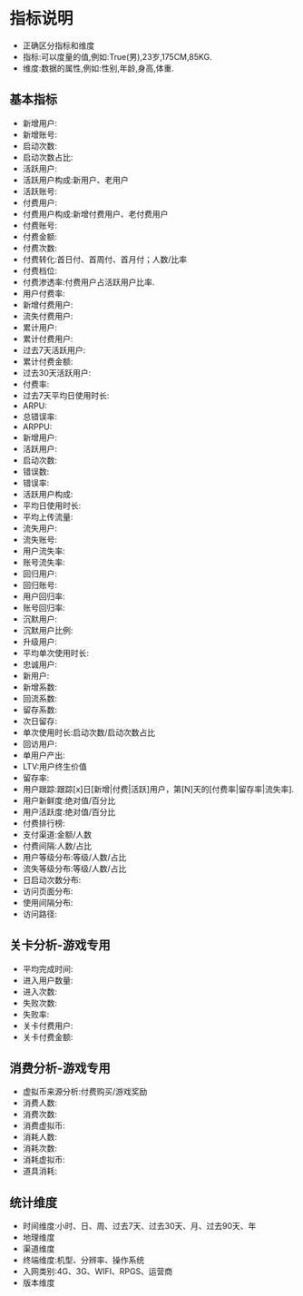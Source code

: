
# 指标说明
- 正确区分指标和维度
- 指标:可以度量的值,例如:True(男),23岁,175CM,85KG.
- 维度:数据的属性,例如:性别,年龄,身高,体重.

## 基本指标
- 新增用户:
- 新增账号:
- 启动次数:
- 启动次数占比:
- 活跃用户:
- 活跃用户构成:新用户、老用户
- 活跃账号:
- 付费用户:
- 付费用户构成:新增付费用户、老付费用户
- 付费账号:
- 付费金额:
- 付费次数:
- 付费转化:首日付、首周付、首月付；人数/比率
- 付费档位:
- 付费渗透率:付费用户占活跃用户比率.
- 用户付费率:
- 新增付费用户:
- 流失付费用户:
- 累计用户:
- 累计付费用户:
- 过去7天活跃用户:
- 累计付费金额:
- 过去30天活跃用户:
- 付费率:
- 过去7天平均日使用时长:
- ARPU:
- 总错误率:
- ARPPU:
- 新增用户:
- 活跃用户:
- 启动次数:
- 错误数:
- 错误率:
- 活跃用户构成:
- 平均日使用时长:
- 平均上传流量:
- 流失用户:
- 流失账号:
- 用户流失率:
- 账号流失率:
- 回归用户:
- 回归账号:
- 用户回归率:
- 账号回归率:
- 沉默用户:
- 沉默用户比例:
- 升级用户:
- 平均单次使用时长:
- 忠诚用户:
- 新用户:
- 新增系数:
- 回流系数:
- 留存系数:
- 次日留存:
- 单次使用时长:启动次数/启动次数占比
- 回访用户:
- 单用户产出:
- LTV:用户终生价值
- 留存率:
- 用户跟踪:跟踪[x]日[新增|付费|活跃]用户，第[N]天的[付费率|留存率|流失率].
- 用户新鲜度:绝对值/百分比
- 用户活跃度:绝对值/百分比
- 付费排行榜:
- 支付渠道:金额/人数
- 付费间隔:人数/占比
- 用户等级分布:等级/人数/占比
- 流失等级分布:等级/人数/占比
- 日启动次数分布:
- 访问页面分布:
- 使用间隔分布:
- 访问路径:

## 关卡分析-游戏专用
- 平均完成时间:
- 进入用户数量:
- 进入次数:
- 失败次数:
- 失败率:
- 关卡付费用户:
- 关卡付费金额:

## 消费分析-游戏专用
- 虚拟币来源分析:付费购买/游戏奖励
- 消费人数:
- 消费次数:
- 消费虚拟币:
- 消耗人数:
- 消耗次数:
- 消耗虚拟币:
- 道具消耗:

## 统计维度
- 时间维度:小时、日、周、过去7天、过去30天、月、过去90天、年
- 地理维度
- 渠道维度
- 终端维度:机型、分辨率、操作系统
- 入网类别:4G、3G、WIFI、RPGS、运营商
- 版本维度
